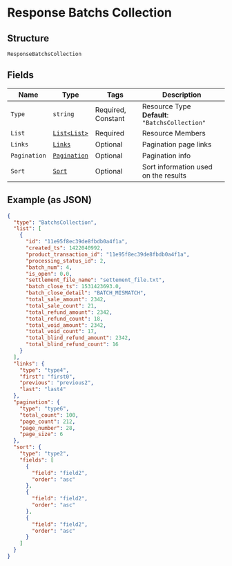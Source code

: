 
# Response Batchs Collection

## Structure

`ResponseBatchsCollection`

## Fields

| Name | Type | Tags | Description |
|  --- | --- | --- | --- |
| `Type` | `string` | Required, Constant | Resource Type<br>**Default**: `"BatchsCollection"` |
| `List` | [`List<List>`](../../doc/models/list.md) | Required | Resource Members |
| `Links` | [`Links`](../../doc/models/links.md) | Optional | Pagination page links |
| `Pagination` | [`Pagination`](../../doc/models/pagination.md) | Optional | Pagination info |
| `Sort` | [`Sort`](../../doc/models/sort.md) | Optional | Sort information used on the results |

## Example (as JSON)

```json
{
  "type": "BatchsCollection",
  "list": [
    {
      "id": "11e95f8ec39de8fbdb0a4f1a",
      "created_ts": 1422040992,
      "product_transaction_id": "11e95f8ec39de8fbdb0a4f1a",
      "processing_status_id": 2,
      "batch_num": 4,
      "is_open": 0.0,
      "settlement_file_name": "settement_file.txt",
      "batch_close_ts": 1531423693.0,
      "batch_close_detail": "BATCH_MISMATCH",
      "total_sale_amount": 2342,
      "total_sale_count": 21,
      "total_refund_amount": 2342,
      "total_refund_count": 18,
      "total_void_amount": 2342,
      "total_void_count": 17,
      "total_blind_refund_amount": 2342,
      "total_blind_refund_count": 16
    }
  ],
  "links": {
    "type": "type4",
    "first": "first0",
    "previous": "previous2",
    "last": "last4"
  },
  "pagination": {
    "type": "type6",
    "total_count": 100,
    "page_count": 212,
    "page_number": 28,
    "page_size": 6
  },
  "sort": {
    "type": "type2",
    "fields": [
      {
        "field": "field2",
        "order": "asc"
      },
      {
        "field": "field2",
        "order": "asc"
      },
      {
        "field": "field2",
        "order": "asc"
      }
    ]
  }
}
```

